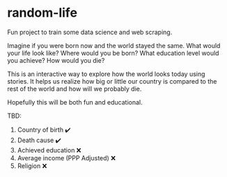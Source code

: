 # random-life

Fun project to train some data science and web scraping.

Imagine if you were born now and the world stayed the same.
What would your life look like? Where would you be born? What education level would you achieve? How would you die?

This is an interactive way to explore how the world looks today using stories. It helps us realize how big or little our country is compared to the rest of the world
and how will we probably die.

Hopefully this will be both fun and educational.

TBD:
1) Country of birth ✔️
2) Death cause ✔️
3) Achieved education ❌
4) Average income (PPP Adjusted) ❌
5) Religion ❌
